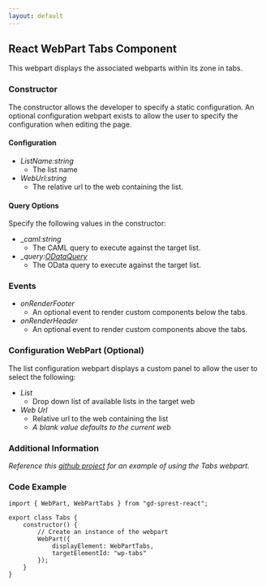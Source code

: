 ```yaml
---
layout: default
---
```


## React WebPart Tabs Component

This webpart displays the associated webparts within its zone in tabs.

### Constructor
The constructor allows the developer to specify a static configuration. An optional configuration webpart exists to allow the user to specify the configuration when editing the page.

#### Configuration
* _ListName:string_
    * The list name
* _WebUrl:string_
    * The relative url to the web containing the list.

#### Query Options
Specify the following values in the constructor:
* __caml:string_
    * The CAML query to execute against the target list.
* __query:[ODataQuery](/development/odata)_
    * The OData query to execute against the target list.

### Events
* _onRenderFooter_
    * An optional event to render custom components below the tabs.
* _onRenderHeader_
    * An optional event to render custom components above the tabs.

### Configuration WebPart (Optional)
The list configuration webpart displays a custom panel to allow the user to select the following:
* _List_
    * Drop down list of available lists in the target web
* _Web Url_
    * Relative url to the web containing the list
    * _A blank value defaults to the current web_

### Additional Information
_Reference this [github project](https://github.com/gunjandatta/sprest-webparts/tree/master/src/tabs) for an example of using the Tabs webpart._

### Code Example
```tsx
import { WebPart, WebPartTabs } from "gd-sprest-react";

export class Tabs {
    constructor() {
        // Create an instance of the webpart
        WebPart({
            displayElement: WebPartTabs,
            targetElementId: "wp-tabs"
        });
    }
}
```
